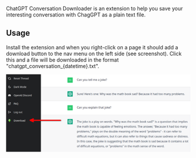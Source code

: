 ChatGPT Conversation Downloader is an extension to help you save your interesting conversation with ChagGPT as a plain text file.

## Usage

Install the extension and when you right-click on a page it should add a download button to the nav menu on the left side (see screenshot). Click this and a file will be downloaded in the format "chatgpt_conversation_{datetime}.txt".

![screenshot of the context menu](docs/media/button.png)
